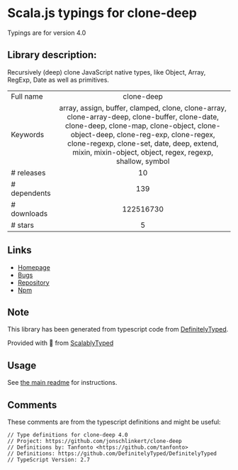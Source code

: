 
# Scala.js typings for clone-deep

Typings are for version 4.0

## Library description:
Recursively (deep) clone JavaScript native types, like Object, Array, RegExp, Date as well as primitives.

|                    |                 |
| ------------------ | :-------------: |
| Full name          | clone-deep |
| Keywords           | array, assign, buffer, clamped, clone, clone-array, clone-array-deep, clone-buffer, clone-date, clone-deep, clone-map, clone-object, clone-object-deep, clone-reg-exp, clone-regex, clone-regexp, clone-set, date, deep, extend, mixin, mixin-object, object, regex, regexp, shallow, symbol |
| # releases         | 10 |
| # dependents       | 139 |
| # downloads        | 122516730 |
| # stars            | 5 |

## Links
- [Homepage](https://github.com/jonschlinkert/clone-deep)
- [Bugs](https://github.com/jonschlinkert/clone-deep/issues)
- [Repository](https://github.com/jonschlinkert/clone-deep)
- [Npm](https://www.npmjs.com/package/clone-deep)
    


## Note
This library has been generated from typescript code from [DefinitelyTyped](https://definitelytyped.org).

Provided with :purple_heart: from [ScalablyTyped](https://github.com/oyvindberg/ScalablyTyped)

## Usage
See [the main readme](../../readme.md) for instructions.

## Comments

These comments are from the typescript definitions and might be useful:
```
// Type definitions for clone-deep 4.0
// Project: https://github.com/jonschlinkert/clone-deep
// Definitions by: Tanfonto <https://github.com/tanfonto>
// Definitions: https://github.com/DefinitelyTyped/DefinitelyTyped
// TypeScript Version: 2.7

```

